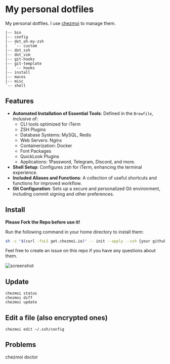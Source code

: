 # My personal dotfiles

My personal dotfiles. I use [chezmoi](https://www.chezmoi.io/) to manage them.

```
|-- bin
|-- config
|-- dot_oh-my-zsh
|   `-- custom
|-- dot_ssh
|-- dot_vim
|-- git-hooks
|-- git-template
|   `-- hooks
|-- install
|-- macos
|-- misc
`-- shell
```

## Features

- **Automated Installation of Essential Tools**: Defined in the `Brewfile`, inclusive of:
  - CLI tools optimized for iTerm
  - ZSH Plugins
  - Database Systems: MySQL, Redis
  - Web Servers: Nginx
  - Containerization: Docker
  - Font Packages
  - QuickLook Plugins
  - Applications: 1Password, Telegram, Discord, and more.
- **Shell Setup**: Configures zsh for iTerm, enhancing the terminal experience.
- **Included Aliases and Functions**: A collection of useful shortcuts and functions for improved workflow.
- **Git Configuration**: Sets up a secure and personalized Git environment, including commit signing and other preferences.

## Install

**Please Fork the Repo before use it!**

Run the following command in your home directory to install them:

```bash
sh -c "$(curl -fsLS get.chezmoi.io)" -- init --apply --ssh {your github user name}
```

Feel free to create an issue on this repo if you have any questions about them.

![screenshot](https://okaufmann.github.io/dotfiles/screenshot.png)

## Update

    chezmoi status
    chezmoi diff
    chezmoi update

## Edit a file (also encrypted ones)

    chezmoi edit ~/.ssh/config

## Problems

chezmoi doctor
